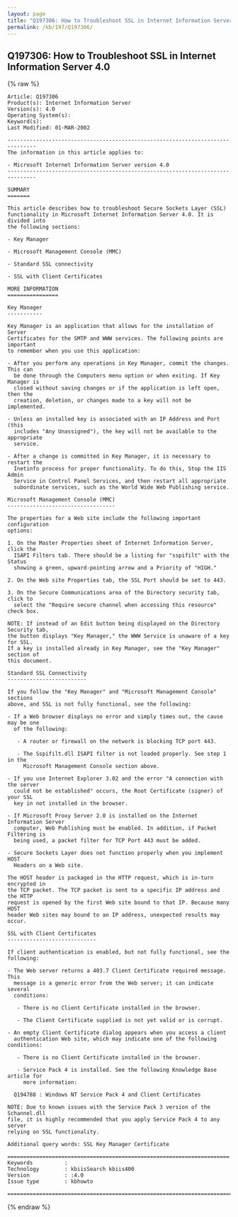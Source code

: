 ```yaml
---
layout: page
title: "Q197306: How to Troubleshoot SSL in Internet Information Server 4.0"
permalink: /kb/197/Q197306/
---
```


## Q197306: How to Troubleshoot SSL in Internet Information Server 4.0

{% raw %}

	Article: Q197306
	Product(s): Internet Information Server
	Version(s): 4.0
	Operating System(s): 
	Keyword(s): 
	Last Modified: 01-MAR-2002
	
	-------------------------------------------------------------------------------
	The information in this article applies to:
	
	- Microsoft Internet Information Server version 4.0 
	-------------------------------------------------------------------------------
	
	SUMMARY
	=======
	
	This article describes how to troubleshoot Secure Sockets Layer (SSL)
	functionality in Microsoft Internet Information Server 4.0. It is divided into
	the following sections:
	
	- Key Manager
	
	- Microsoft Management Console (MMC)
	
	- Standard SSL connectivity
	
	- SSL with Client Certificates
	
	MORE INFORMATION
	================
	
	Key Manager
	-----------
	
	Key Manager is an application that allows for the installation of Server
	Certificates for the SMTP and WWW services. The following points are important
	to remember when you use this application:
	
	- After you perform any operations in Key Manager, commit the changes. This can
	  be done through the Computers menu option or when exiting. If Key Manager is
	  closed without saving changes or if the application is left open, then the
	  creation, deletion, or changes made to a key will not be implemented.
	
	- Unless an installed key is associated with an IP Address and Port (this
	  includes "Any Unassigned"), the key will not be available to the appropriate
	  service.
	
	- After a change is committed in Key Manager, it is necessary to restart the
	  Inetinfo process for proper functionality. To do this, Stop the IIS Admin
	  Service in Control Panel Services, and then restart all appropriate
	  subordinate services, such as the World Wide Web Publishing service.
	
	Microsoft Management Console (MMC)
	----------------------------------
	
	The properties for a Web site include the following important configuration
	options:
	
	1. On the Master Properties sheet of Internet Information Server, click the
	  ISAPI Filters tab. There should be a listing for "sspifilt" with the Status
	  showing a green, upward-pointing arrow and a Priority of "HIGH."
	
	2. On the Web site Properties tab, the SSL Port should be set to 443.
	
	3. On the Secure Communications area of the Directory security tab, click to
	  select the "Require secure channel when accessing this resource" check box.
	
	NOTE: If instead of an Edit button being displayed on the Directory Security tab,
	the button displays "Key Manager," the WWW Service is unaware of a key for SSL.
	If a key is installed already in Key Manager, see the "Key Manager" section of
	this document.
	
	Standard SSL Connectivity
	-------------------------
	
	If you follow the "Key Manager" and "Microsoft Management Console" sections
	above, and SSL is not fully functional, see the following:
	
	- If a Web browser displays no error and simply times out, the cause may be one
	  of the following:
	
	   - A router or firewall on the network is blocking TCP port 443.
	
	   - The Sspifilt.dll ISAPI filter is not loaded properly. See step 1 in the
	     Microsoft Management Console section above.
	
	- If you use Internet Explorer 3.02 and the error "A connection with the server
	  could not be established" occurs, the Root Certificate (signer) of your SSL
	  key in not installed in the browser.
	
	- If Microsoft Proxy Server 2.0 is installed on the Internet Information Server
	  computer, Web Publishing must be enabled. In addition, if Packet Filtering is
	  being used, a packet filter for TCP Port 443 must be added.
	
	- Secure Sockets Layer does not function properly when you implement HOST
	  Headers on a Web site.
	
	The HOST header is packaged in the HTTP request, which is in-turn encrypted in
	the TCP packet. The TCP packet is sent to a specific IP address and the HTTP
	request is opened by the first Web site bound to that IP. Because many HOST
	header Web sites may bound to an IP address, unexpected results may occur.
	
	SSL with Client Certificates
	----------------------------
	
	If client authentication is enabled, but not fully functional, see the
	following:
	
	- The Web server returns a 403.7 Client Certificate required message. This
	  message is a generic error from the Web server; it can indicate several
	  conditions:
	
	   - There is no Client Certificate installed in the browser.
	
	   - The Client Certificate supplied is not yet valid or is corrupt.
	
	- An empty Client Certificate dialog appears when you access a client
	  authentication Web site, which may indicate one of the following conditions:
	
	   - There is no Client Certificate installed in the browser.
	
	   - Service Pack 4 is installed. See the following Knowledge Base article for
	     more information:
	
	  Q194788 : Windows NT Service Pack 4 and Client Certificates
	
	NOTE: Due to known issues with the Service Pack 3 version of the Schannel.dll
	file, it is highly recommended that you apply Service Pack 4 to any server
	relying on SSL functionality.
	
	Additional query words: SSL Key Manager Certificate
	
	======================================================================
	Keywords          :  
	Technology        : kbiisSearch kbiis400
	Version           : :4.0
	Issue type        : kbhowto
	
	=============================================================================
	

{% endraw %}
